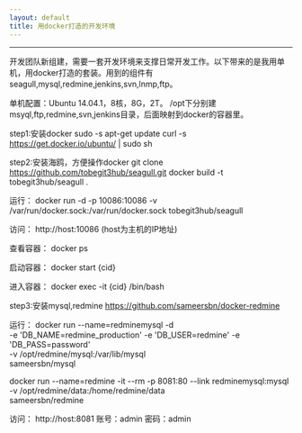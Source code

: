```yaml
---
layout: default
title: 用docker打造的开发环境
---
```


---

开发团队新组建，需要一套开发环境来支撑日常开发工作。以下带来的是我用单机，用docker打造的套装。用到的组件有seagull,mysql,redmine,jenkins,svn,lnmp,ftp。

单机配置：Ubuntu 14.04.1，8核，8G，2T。
/opt下分别建msyql,ftp,redmine,svn,jenkins目录，后面映射到docker的容器里。

step1:安装docker
sudo -s
apt-get update
curl -s https://get.docker.io/ubuntu/ | sudo sh

step2:安装海鸥，方便操作docker
git clone https://github.com/tobegit3hub/seagull.git
docker build -t tobegit3hub/seagull .

运行：
docker run -d -p 10086:10086 -v /var/run/docker.sock:/var/run/docker.sock tobegit3hub/seagull

访问：
http://host:10086 (host为主机的IP地址)

查看容器：
docker ps

启动容器：
docker start {cid}

进入容器：
docker exec -it {cid} /bin/bash

step3:安装mysql,redmine
https://github.com/sameersbn/docker-redmine

运行：
docker run --name=redminemysql -d \
  -e 'DB_NAME=redmine_production' -e 'DB_USER=redmine' -e 'DB_PASS=password' \
  -v /opt/redmine/mysql:/var/lib/mysql \
  sameersbn/mysql

docker run --name=redmine -it --rm -p 8081:80 --link redminemysql:mysql \
  -v /opt/redmine/data:/home/redmine/data \
  sameersbn/redmine

访问：
http://host:8081 
账号：admin 密码：admin

